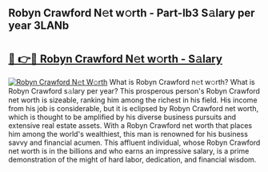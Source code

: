 ## Robyn Crawford N𝚎t w𝚘rth - Part-lb3 S𝚊lary per year 3LANb

# <h2><a href="http://gc1l1b.nevu.top/?p=Robyn+Crawford">🔗 👉🔴 Robyn Crawford N𝚎t w𝚘rth - S𝚊lary</a></h2>

[![Robyn Crawford N𝚎t W𝚘rth](https://i.imgur.com/Oavwk0R.jpeg)](http://gc1l1b.nevu.top/?p=Robyn+Crawford)
What is Robyn Crawford n𝚎t w𝚘rth? What is Robyn Crawford s𝚊lary per year?
This prosperous person's Robyn Crawford net worth is sizeable, ranking him among the richest in his field. His income from his job is considerable, but it is eclipsed by Robyn Crawford net worth, which is thought to be amplified by his diverse business pursuits and extensive real estate assets. With a Robyn Crawford net worth that places him among the world's wealthiest, this man is renowned for his business savvy and financial acumen. This affluent individual, whose Robyn Crawford net worth is in the billions and who earns an impressive salary, is a prime demonstration of the might of hard labor, dedication, and financial wisdom.
